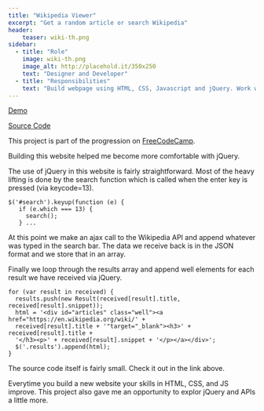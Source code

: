 ```yaml
---
title: "Wikipedia Viewer"
excerpt: "Get a random article or search Wikipedia"
header:
    teaser: wiki-th.png
sidebar:
  - title: "Role"
    image: wiki-th.png
    image_alt: http://placehold.it/350x250
    text: "Designer and Developer"
  - title: "Responsibilities"
    text: "Build webpage using HTML, CSS, Javascript and jQuery. Work with Wikipedia API"
---
```


[Demo](https://mdrakos.github.io/wikipedia-viewer/)

[Source Code](https://github.com/MDrakos/wikipedia-viewer)

This project is part of the progression on [FreeCodeCamp](http://www.freecodecamp.com).

Building this website helped me become more comfortable with jQuery.

The use of jQuery in this website is fairly straightforward. Most of the
heavy lifting is done by the search function which is called when the enter
key is pressed (via keycode=13).

```
$('#search').keyup(function (e) {
   if (e.which === 13) {
     search();
   } ...
```

At this point we make an ajax call to the Wikipedia API and append
whatever was typed in the search bar. The data we receive back is in
the JSON format and we store that in an array.

Finally we loop through the results array and append well elements for
each result we have received via jQuery.

```
for (var result in received) {
  results.push(new Result(received[result].title, received[result].snippet));
  html = '<div id="articles" class="well"><a href="https://en.wikipedia.org/wiki/' +
  received[result].title + '"target="_blank"><h3>' + received[result].title +
  '</h3><p>' + received[result].snippet + '</p></a></div>';
  $('.results').append(html);
}
 ```

The source code itself is fairly small. Check it out in the link above.

Everytime you build a new website your skills in HTML, CSS, and JS improve.
This project also gave me an opportunity to explor jQuery and APIs a little
more.
